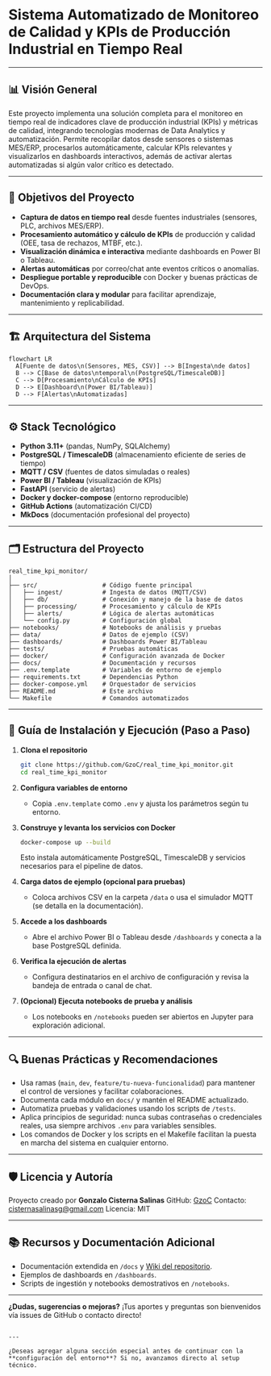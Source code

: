 # Sistema Automatizado de Monitoreo de Calidad y KPIs de Producción Industrial en Tiempo Real

---

## 📊 Visión General

Este proyecto implementa una solución completa para el monitoreo en tiempo real de indicadores clave de producción industrial (KPIs) y métricas de calidad, integrando tecnologías modernas de Data Analytics y automatización. Permite recopilar datos desde sensores o sistemas MES/ERP, procesarlos automáticamente, calcular KPIs relevantes y visualizarlos en dashboards interactivos, además de activar alertas automatizadas si algún valor crítico es detectado.

---

## 🎯 Objetivos del Proyecto

- **Captura de datos en tiempo real** desde fuentes industriales (sensores, PLC, archivos MES/ERP).
- **Procesamiento automático y cálculo de KPIs** de producción y calidad (OEE, tasa de rechazos, MTBF, etc.).
- **Visualización dinámica e interactiva** mediante dashboards en Power BI o Tableau.
- **Alertas automáticas** por correo/chat ante eventos críticos o anomalías.
- **Despliegue portable y reproducible** con Docker y buenas prácticas de DevOps.
- **Documentación clara y modular** para facilitar aprendizaje, mantenimiento y replicabilidad.

---

## 🏗️ Arquitectura del Sistema

```mermaid
flowchart LR
  A[Fuente de datos\n(Sensores, MES, CSV)] --> B[Ingesta\nde datos]
  B --> C[Base de datos\ntemporal\n(PostgreSQL/TimescaleDB)]
  C --> D[Procesamiento\nCálculo de KPIs]
  D --> E[Dashboard\n(Power BI/Tableau)]
  D --> F[Alertas\nAutomatizadas]
````

---

## ⚙️ Stack Tecnológico

* **Python 3.11+** (pandas, NumPy, SQLAlchemy)
* **PostgreSQL / TimescaleDB** (almacenamiento eficiente de series de tiempo)
* **MQTT / CSV** (fuentes de datos simuladas o reales)
* **Power BI / Tableau** (visualización de KPIs)
* **FastAPI** (servicio de alertas)
* **Docker y docker-compose** (entorno reproducible)
* **GitHub Actions** (automatización CI/CD)
* **MkDocs** (documentación profesional del proyecto)

---

## 🗂️ Estructura del Proyecto

```plaintext
real_time_kpi_monitor/
│
├── src/                  # Código fuente principal
│   ├── ingest/           # Ingesta de datos (MQTT/CSV)
│   ├── db/               # Conexión y manejo de la base de datos
│   ├── processing/       # Procesamiento y cálculo de KPIs
│   ├── alerts/           # Lógica de alertas automáticas
│   └── config.py         # Configuración global
├── notebooks/            # Notebooks de análisis y pruebas
├── data/                 # Datos de ejemplo (CSV)
├── dashboards/           # Dashboards Power BI/Tableau
├── tests/                # Pruebas automáticas
├── docker/               # Configuración avanzada de Docker
├── docs/                 # Documentación y recursos
├── .env.template         # Variables de entorno de ejemplo
├── requirements.txt      # Dependencias Python
├── docker-compose.yml    # Orquestador de servicios
├── README.md             # Este archivo
└── Makefile              # Comandos automatizados
```

---

## 🚀 Guía de Instalación y Ejecución (Paso a Paso)

1. **Clona el repositorio**

   ```bash
   git clone https://github.com/GzoC/real_time_kpi_monitor.git
   cd real_time_kpi_monitor
   ```

2. **Configura variables de entorno**

   * Copia `.env.template` como `.env` y ajusta los parámetros según tu entorno.

3. **Construye y levanta los servicios con Docker**

   ```bash
   docker-compose up --build
   ```

   Esto instala automáticamente PostgreSQL, TimescaleDB y servicios necesarios para el pipeline de datos.

4. **Carga datos de ejemplo (opcional para pruebas)**

   * Coloca archivos CSV en la carpeta `/data` o usa el simulador MQTT (se detalla en la documentación).

5. **Accede a los dashboards**

   * Abre el archivo Power BI o Tableau desde `/dashboards` y conecta a la base PostgreSQL definida.

6. **Verifica la ejecución de alertas**

   * Configura destinatarios en el archivo de configuración y revisa la bandeja de entrada o canal de chat.

7. **(Opcional) Ejecuta notebooks de prueba y análisis**

   * Los notebooks en `/notebooks` pueden ser abiertos en Jupyter para exploración adicional.

---

## 🔍 Buenas Prácticas y Recomendaciones

* Usa ramas (`main`, `dev`, `feature/tu-nueva-funcionalidad`) para mantener el control de versiones y facilitar colaboraciones.
* Documenta cada módulo en `docs/` y mantén el README actualizado.
* Automatiza pruebas y validaciones usando los scripts de `/tests`.
* Aplica principios de seguridad: nunca subas contraseñas o credenciales reales, usa siempre archivos `.env` para variables sensibles.
* Los comandos de Docker y los scripts en el Makefile facilitan la puesta en marcha del sistema en cualquier entorno.

---

## 🛡️ Licencia y Autoría

Proyecto creado por **Gonzalo Cisterna Salinas**
GitHub: [GzoC](https://github.com/GzoC)
Contacto: [cisternasalinasg@gmail.com](mailto:cisternasalinasg@gmail.com)
Licencia: MIT

---

## 📚 Recursos y Documentación Adicional

* Documentación extendida en `/docs` y [Wiki del repositorio](./docs).
* Ejemplos de dashboards en `/dashboards`.
* Scripts de ingestión y notebooks demostrativos en `/notebooks`.

---

**¿Dudas, sugerencias o mejoras?**
¡Tus aportes y preguntas son bienvenidos vía issues de GitHub o contacto directo!

```

---

¿Deseas agregar alguna sección especial antes de continuar con la **configuración del entorno**? Si no, avanzamos directo al setup técnico.
```
